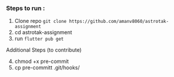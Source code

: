 ### Steps to run :

1. Clone repo `git clone https://github.com/amanv8060/astrotak-assignment`
2. cd astrotak-assignment
3. run `flutter pub get`

Additional Steps (to contribute)

4. chmod +x pre-commit
5. cp pre-committ .git/hooks/
